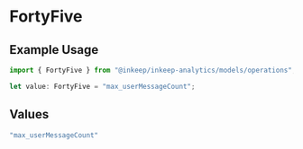 # FortyFive

## Example Usage

```typescript
import { FortyFive } from "@inkeep/inkeep-analytics/models/operations";

let value: FortyFive = "max_userMessageCount";
```

## Values

```typescript
"max_userMessageCount"
```